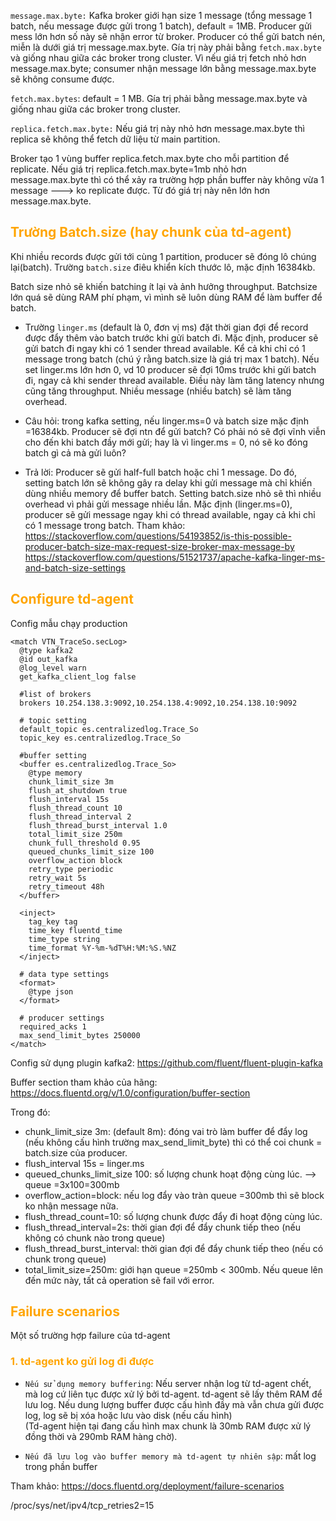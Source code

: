 `message.max.byte:` Kafka broker giới hạn size 1 message (tổng message 1 batch, nếu message được gửi trong 1 batch), default = 1MB. Producer gửi mess lớn hơn số này sẽ nhận error từ broker. Producer có thể gửi batch nén, miễn là dưới giá trị message.max.byte. Gía trị này phải bằng `fetch.max.byte` và giống nhau giữa các broker trong cluster. Vì nếu giá trị fetch nhỏ hơn message.max.byte; consumer nhận message lớn bằng message.max.byte sẽ không consume được.

`fetch.max.bytes`: default = 1 MB. Gía trị phải bằng message.max.byte và giống nhau giữa các broker trong cluster. 

`replica.fetch.max.byte:` Nếu giá trị này nhỏ hơn message.max.byte thì replica sẽ không thể fetch dữ liệu từ main partition.

Broker tạo 1 vùng buffer replica.fetch.max.byte cho mỗi partition để replicate. Nếu giá trị replica.fetch.max.byte=1mb nhỏ hơn message.max.byte thì có thể xảy ra trường hợp phần buffer này không vừa 1 message ---> ko replicate được. Từ đó giá trị này nên lớn hơn message.max.byte.

<h2 style="color:orange">Trường Batch.size (hay chunk của td-agent)</h2>

Khi nhiều records được gửi tới cùng 1 partition, producer sẽ đóng lô chúng lại(batch). Trường `batch.size` điêu khiển kích thước lô, mặc định 16384kb. 

Batch size nhỏ sẽ khiến batching ít lại và ảnh hưởng throughput. Batchsize lớn quá sẽ dùng RAM phí phạm, vì mình sẽ luôn dùng RAM để làm buffer để batch.

- Trường `linger.ms` (default là 0, đơn vị ms) đặt thời gian đợi để record được đẩy thêm vào batch trước khi gửi batch đi. Mặc định, producer sẽ gửi batch đi ngay khi có 1 sender thread available. Kể cả khi chỉ có 1 message trong batch (chú ý rằng batch.size là giá trị max 1 batch). Nếu set linger.ms lớn hơn 0, vd 10 producer sẽ đợi 10ms trước khi gửi batch đi, ngay cả khi sender thread available. Điều này làm tăng latency nhưng cũng tăng throughput. Nhiều message (nhiều batch) sẽ làm tăng overhead.

- Câu hỏi: trong kafka setting, nếu linger.ms=0 và batch size mặc định =16384kb. Producer sẽ đợi ntn để gửi batch? Có phải nó sẽ đợi vĩnh viễn cho đến khi batch đầy mới gửi; hay là vì linger.ms = 0, nó sẽ ko đóng batch gì cả mà gửi luôn?
- Trả lời: Producer sẽ gửi half-full batch hoặc chỉ 1 message. Do đó, setting batch lớn sẽ không gây ra delay khi gửi message mà chỉ khiến dùng nhiều memory để buffer batch. Setting batch.size nhỏ sẽ thì nhiều overhead vì phải gửi message nhiều lần. Mặc định (linger.ms=0), producer sẽ gửi message ngay khi có thread available, ngay cả khi chỉ có 1 message trong batch.
Tham khảo: https://stackoverflow.com/questions/54193852/is-this-possible-producer-batch-size-max-request-size-broker-max-message-by
https://stackoverflow.com/questions/51521737/apache-kafka-linger-ms-and-batch-size-settings

<h2 style="color:orange">Configure td-agent</h2>
Config mẫu chạy production

    <match VTN_TraceSo.secLog>
      @type kafka2
      @id out_kafka
      @log_level warn
      get_kafka_client_log false

      #list of brokers
      brokers 10.254.138.3:9092,10.254.138.4:9092,10.254.138.10:9092

      # topic setting
      default_topic es.centralizedlog.Trace_So
      topic_key es.centralizedlog.Trace_So

      #buffer setting
      <buffer es.centralizedlog.Trace_So>
        @type memory
        chunk_limit_size 3m
        flush_at_shutdown true
        flush_interval 15s
        flush_thread_count 10
        flush_thread_interval 2
        flush_thread_burst_interval 1.0
        total_limit_size 250m
        chunk_full_threshold 0.95
        queued_chunks_limit_size 100
        overflow_action block
        retry_type periodic
        retry_wait 5s
        retry_timeout 48h
      </buffer>

      <inject>
        tag_key tag
        time_key fluentd_time
        time_type string
        time_format %Y-%m-%dT%H:%M:%S.%NZ
      </inject>

      # data type settings
      <format>
        @type json
      </format>

      # producer settings
      required_acks 1
      max_send_limit_bytes 250000
    </match>

Config sử dụng plugin kafka2: https://github.com/fluent/fluent-plugin-kafka

Buffer section tham khảo của hãng: https://docs.fluentd.org/v/1.0/configuration/buffer-section

Trong đó:
- chunk_limit_size 3m: (default 8m): đóng vai trò làm buffer để đẩy log (nếu không cấu hình trường max_send_limit_byte) thì có thể coi chunk = batch.size của producer.
- flush_interval 15s = linger.ms
- queued_chunks_limit_size 100: số lượng chunk hoạt động cùng lúc. --> queue =3x100=300mb
- overflow_action=block: nếu log đẩy vào tràn queue =300mb thì sẽ block ko nhận message nữa.
- flush_thread_count=10: số lượng chunk được đẩy đi hoạt động cùng lúc.
- flush_thread_interval=2s: thời gian đợi để đẩy chunk tiếp theo (nếu không có chunk nào trong queue)
- flush_thread_burst_interval: thời gian đợi để đẩy chunk tiếp theo (nếu có chunk trong queue)
- total_limit_size=250m: giới hạn queue =250mb < 300mb. Nếu queue lên đến mức này, tất cả operation sẽ fail với error.
<h2 style="color:orange">Failure scenarios</h2>
Một số trường hợp failure của td-agent
<h3 style="color:orange">1. td-agent ko gửi log đi được</h3>

- `Nếu sử dụng memory buffering`: Nếu server nhận log từ td-agent chết, mà log cứ liên tục được xử lý bởi td-agent. td-agent sẽ lấy thêm RAM để lưu log. Nếu dung lượng buffer được cấu hình đầy mà vẫn chưa gửi được log, log sẽ bị xóa hoặc lưu vào disk (nếu cấu hình)<br> (Td-agent hiện tại đang cấu hình max chunk là 30mb RAM được xử lý đồng thời và 290mb RAM hàng chờ).

- `Nếu đã lưu log vào buffer memory mà td-agent tự nhiên sập`: mất log trong phần buffer

Tham khảo: https://docs.fluentd.org/deployment/failure-scenarios

/proc/sys/net/ipv4/tcp_retries2=15